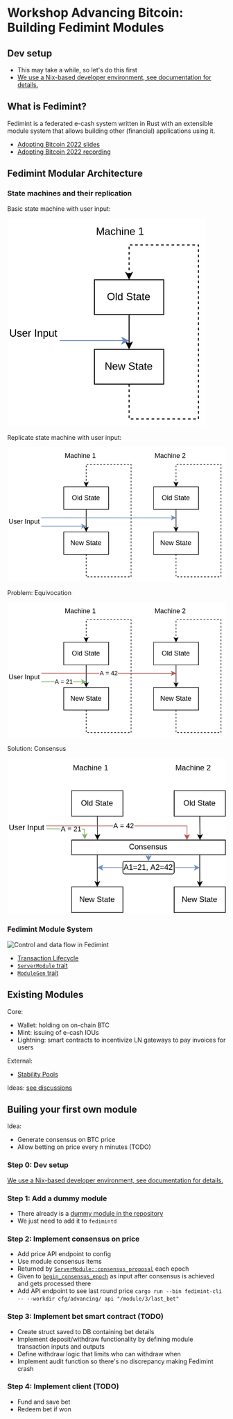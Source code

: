 # Workshop Advancing Bitcoin: Building Fedimint Modules

## Dev setup
* This may take a while, so let's do this first
* [We use a Nix-based developer environment, see documentation for details.](docs/dev-env.md)

## What is Fedimint?
Fedimint is a federated e-cash system written in Rust with an extensible module system that allows building other
(financial) applications using it.

* [Adopting Bitcoin 2022 slides](https://sirion.io/p/Adopting%20Bitcoin%202022-2.pdf)
* [Adopting Bitcoin 2022 recording](https://www.youtube.com/watch?v=JrGr8M6hB2w&list=PLN2-dhqIYoj-e3NwSpBRz9IodY6ZgDioa&index=4)

## Fedimint Modular Architecture
### State machines and their replication

Basic state machine with user input:

![Basic State Machine](./basic_sm.png)

Replicate state machine with user input:

![Replicated State Machine](./distributed_sm.png)

Problem: Equivocation

![Replicated State Machine](./distributed_sm_equivocation.png)

Solution: Consensus

![Replicated State Machine](./distributed_sm_consensus.png)

### Fedimint Module System

![Control and data flow in Fedimint](./docs/architecture.svg)

* [Transaction Lifecycle](https://github.com/fedimint/fedimint/blob/master/docs/lifecycle.md)
* [`ServerModule` trait](https://github.com/fedimint/fedimint/blob/0ec0f305b604a8aa33f5cb3ecd02b671aba7148f/fedimint-core/src/module/mod.rs#L630-L778)
* [`ModuleGen` trait](https://github.com/fedimint/fedimint/blob/0ec0f305b604a8aa33f5cb3ecd02b671aba7148f/fedimint-core/src/module/mod.rs#L408-L474)

## Existing Modules

Core:
* Wallet: holding on on-chain BTC
* Mint: issuing of e-cash IOUs
* Lightning: smart contracts to incentivize LN gateways to pay invoices for users

External:
* [Stability Pools](https://github.com/stability-pool/fedimint)

Ideas: [see discussions](https://github.com/fedimint/fedimint/discussions/categories/fedimint-modules)

## Builing your first own module
Idea:
* Generate consensus on BTC price
* Allow betting on price every n minutes (TODO)

### Step 0: Dev setup
[We use a Nix-based developer environment, see documentation for details.](docs/dev-env.md)

### Step 1: Add a dummy module
* There already is a [dummy module in the repository](https://github.com/fedimint/fedimint/tree/master/modules/fedimint-dummy)
* We just need to add it to `fedimintd`

### Step 2: Implement consensus on price
* Add price API endpoint to config
* Use module consensus items 
* Returned by [`ServerModule::consensus_proposal`](https://github.com/fedimint/fedimint/blob/3f9e4b59884b5ea495cb36f4f8398df133ff97dc/fedimint-core/src/module/mod.rs#L659) each epoch
* Given to [`begin_consensus_epoch`](https://github.com/fedimint/fedimint/blob/3f9e4b59884b5ea495cb36f4f8398df133ff97dc/fedimint-core/src/module/mod.rs#LL669C14-L669C35) as input after consensus is achieved and gets processed there
* Add API endpoint to see last round price `cargo run --bin fedimint-cli -- --workdir cfg/advancing/ api "/module/3/last_bet"`

### Step 3: Implement bet smart contract (TODO)
* Create struct saved to DB containing bet details
* Implement deposit/withdraw functionality by defining module transaction inputs and outputs
* Define withdraw logic that limits who can withdraw when
* Implement audit function so there's no discrepancy making Fedimint crash

### Step 4: Implement client (TODO)
* Fund and save bet
* Redeem bet if won
